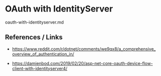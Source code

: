 # OAuth with IdentityServer

oauth-with-identityserver.md

## References / Links

*   https://www.reddit.com/r/dotnet/comments/we9qx8/a_comprehensive_overview_of_authentication_in/

*   https://damienbod.com/2019/02/20/asp-net-core-oauth-device-flow-client-with-identityserver4/